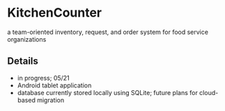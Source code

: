 # KitchenCounter
a team-oriented inventory, request, and order system for food service organizations

## Details
- in progress; 05/21
- Android tablet application
- database currently stored locally using SQLite; future plans for cloud-based migration
